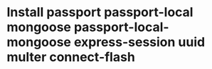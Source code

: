 # Install passport passport-local mongoose passport-local-mongoose express-session uuid multer connect-flash
